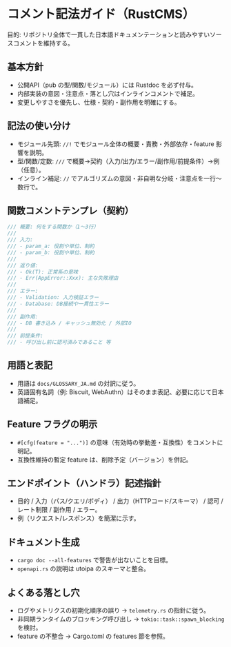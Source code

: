 # コメント記法ガイド（RustCMS）

目的: リポジトリ全体で一貫した日本語ドキュメンテーションと読みやすいソースコメントを維持する。

## 基本方針

- 公開API（pub の型/関数/モジュール）には Rustdoc を必ず付与。
- 内部実装の意図・注意点・落とし穴はインラインコメントで補足。
- 変更しやすさを優先し、仕様・契約・副作用を明確にする。

## 記法の使い分け

- モジュール先頭: `//!` でモジュール全体の概要・責務・外部依存・feature 影響を説明。
- 型/関数/定数: `///` で概要→契約（入力/出力/エラー/副作用/前提条件）→例（任意）。
- インライン補足: `//` でアルゴリズムの意図・非自明な分岐・注意点を一行～数行で。

## 関数コメントテンプレ（契約）

```rust
/// 概要: 何をする関数か（1～3行）
///
/// 入力:
/// - param_a: 役割や単位、制約
/// - param_b: 役割や単位、制約
///
/// 返り値:
/// - Ok(T): 正常系の意味
/// - Err(AppError::Xxx): 主な失敗理由
///
/// エラー:
/// - Validation: 入力検証エラー
/// - Database: DB接続や一貫性エラー
///
/// 副作用:
/// - DB 書き込み / キャッシュ無効化 / 外部IO
///
/// 前提条件:
/// - 呼び出し前に認可済みであること 等
```

## 用語と表記

- 用語は `docs/GLOSSARY_JA.md` の対訳に従う。
- 英語固有名詞（例: Biscuit, WebAuthn）はそのまま表記、必要に応じて日本語補足。

## Feature フラグの明示

- `#[cfg(feature = "...")]` の意味（有効時の挙動差・互換性）をコメントに明記。
- 互換性維持の暫定 feature は、削除予定（バージョン）を併記。

## エンドポイント（ハンドラ）記述指針

- 目的 / 入力（パス/クエリ/ボディ） / 出力（HTTPコード/スキーマ） / 認可 / レート制限 / 副作用 / エラー。
- 例（リクエスト/レスポンス）を簡潔に示す。

## ドキュメント生成

- `cargo doc --all-features` で警告が出ないことを目標。
- `openapi.rs` の説明は utoipa のスキーマと整合。

## よくある落とし穴

- ログやメトリクスの初期化順序の誤り → `telemetry.rs` の指針に従う。
- 非同期ランタイムのブロッキング呼び出し → `tokio::task::spawn_blocking` を検討。
- feature の不整合 → Cargo.toml の features 節を参照。
